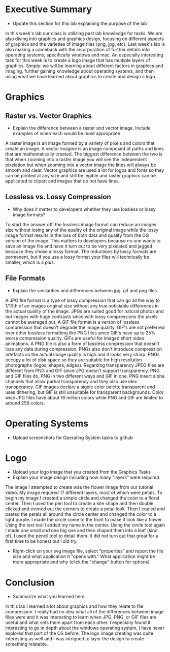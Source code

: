 # Executive Summary
* Update this section for this lab explaining the purpose of the lab

In this week's lab our class is utilizing past lab knowledge for tasks. We are also diving into graphics and graphics design, focusing on different aspects of graphics and the varieties of image files (png, jpg, etc). Last week's lab is also making a comeback with the incorporation of further details into operating systems, specifically windows and mac. An especially interesting task for this week is to create a logo image that has multiple layers of graphics. Simply: we will be learning about different factors in graphics and imaging, further gaining knowledge about operating systems, and then using what we have learned about graphics to create and design a logo.

# Graphics
## Raster vs. Vector Graphics
* Explain the difference between a raster and vector image.
Include examples of when each would be most appropriate

A raster image is an image formed by a variety of pixels and colors that create an image. A vector imagine is an image composed of paths and lines that are mathematically created. The biggest difference between the two is that when zooming into a raster image you will see the independent pixelation but when zooming into a vector image the lines will always be smooth and clear. Vector graphics are used a lot for logos and fonts so they can be printed at any size and still be legible and raster graphics can be applicated to clipart and images that do not have lines.

## Lossless vs. Lossy Compression
* Why does it matter to developers whether they use lossless or lossy image formats?

To start the answer off, the lossless image format can reduce an images size without losing any of the quality of the original image while the lossy image format results in the loss of both data and quality from the OG version of the image. This matters to developers because no one wants to save an image file and have it turn out to be very pixelated and jagged because they chose a lossy format. The reductions by lossy formats are permanent, but if you use a lossy format your files will technically be smaller, which is a plus. 

## File Formats
* Explain the similarities and differences between jpg, gif and png files.

A JPG file format is a type of lossy compression that can go all the way to 1/10th of an images original size without any true noticiable differences in the actual quality of the image. JPGs are suited good for natural photos and not images with huge contrasts since with lossy compressions the pixels cannot be averaged out.
A GIF file format is a verson of lossless compression that doesn't degrade the image quality. GIF's are not preferred over other lossless formatting like PNG files since GIF's have up to 25% worse compression quality. GIFs are useful for imaged short video animations. 
A PNG file is also a form of lossless compression that doesn't lose any data during compression. PNGs also don't introduce compression artefacts so the actual image quality is high and it looks very sharp. PNGs occupy a lot of disk space so they are suitable for high resolution photographs (logos, shapes, edges).
Regarding transparency JPEG files are different from PNG and GIF since JPG doesn't support transparency. PNG and GIF files do, PNG in two different ways and GIF in one. PNG insert alpha channels that allow partial transparency and they olso use idex transperancy. GIF images declare a signle color palette transparent and uses dithering, but GIF is still unsuitable for transparent backgrounds. 
Color wise JPG files have about 16 million colors while PNG and GIF are limited to around 256 colors.


# Operating Systems 
* Upload screenshots for Operating System tasks to github

# Logo
* Upload your logo image that you created from the Graphics Tasks
* Explain your image design including how many "layers" were required

The image I attempted to create was the flower image from our tutorial video. My image required 17 different layers, most of which were petals. To begin my image I created a simple circle and changed the color to a floral center. Then I used the pen tool to create a kite shape and then double clicked and evened out the corners to create a petal look. Then I copied and pasted the petals all around the circle center and changed the color to a light purple. I made the circle come to the front to make it look like a flower. Using the text tool I added my name in the center. Using the circle tool again I made one small and one big one and then shaped them into a leaf (kind of), I used the pencil tool to detail them. It did not turn out that great for a first time to be honest but I did try.

* Right-click on your svg image file, select "properties" and report the file size and what application it "opens with." What application might be more appropriate and why (click the "change" button for options)

# Conclusion
* Summarize what you learned here

In this lab I learned a lot about graphics and how they relate to file compression. I really had no idea what all of the differences between image files were and it was interesting to learn when JPG, PNG, or GIF files are useful and what sets them apart from each other. I especially found it interesting to go in depth about the windows operating system, I have never explored that part of the OS before. The logo image creating was quite interesting as well and I was intrigued to layer the design to create something relatable. 
